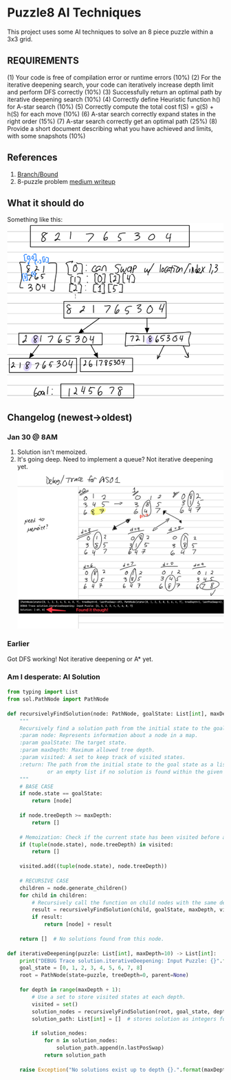 # Puzzle8 AI Techniques
This project uses some AI techniques to solve an 8 piece puzzle within a 3x3 grid.

## REQUIREMENTS
(1) Your code is free of compilation error or runtime errors (10%)
(2) For the iterative deepening search, your code can iteratively increase depth limit and
perform DFS correctly (10%)
(3) Successfully return an optimal path by iterative deepening search (10%)
(4) Correctly define Heuristic function h() for A-star search (10%)
(5) Correctly compute the total cost f(S) = g(S) + h(S) for each move (10%)
(6) A-star search correctly expand states in the right order (15%)
(7) A-star search correctly get an optimal path (25%)
(8) Provide a short document describing what you have achieved and limits, with some
snapshots (10%)

## References
1. [Branch/Bound](https://www.geeksforgeeks.org/8-puzzle-problem-using-branch-and-bound/)
2. 8-puzzle problem [medium writeup](https://medium.com/@dpthegrey/8-puzzle-problem-2ec7d832b6db)

## What it should do
Something like this:
![sol](treeDemoToFindSolution.png)

## Changelog (newest->oldest)

### Jan 30 \@ 8AM 
1. Solution isn't memoized.
2. It's going deep. Need to implement a queue? Not iterative deepening yet.
![that](TheseStinkToDebug.png)

### Earlier
Got DFS working! Not iterative deepening or A* yet.

 
### Am I desperate: AI Solution
```python
from typing import List
from sol.PathNode import PathNode

def recursivelyFindSolution(node: PathNode, goalState: List[int], maxDepth: int = 10, visited=set()) -> List[PathNode]:
    """
    Recursively find a solution path from the initial state to the goal state.
    :param node: Represents information about a node in a map.
    :param goalState: The target state.
    :param maxDepth: Maximum allowed tree depth.
    :param visited: A set to keep track of visited states.
    :return: The path from the initial state to the goal state as a list of PathNode objects,
             or an empty list if no solution is found within the given depth.
    """
    # BASE CASE
    if node.state == goalState:
        return [node]

    if node.treeDepth >= maxDepth:
        return []

    # Memoization: Check if the current state has been visited before at the same or lower depth.
    if (tuple(node.state), node.treeDepth) in visited:
        return []

    visited.add((tuple(node.state), node.treeDepth))

    # RECURSIVE CASE
    children = node.generate_children()
    for child in children:
        # Recursively call the function on child nodes with the same depth limit.
        result = recursivelyFindSolution(child, goalState, maxDepth, visited)
        if result:
            return [node] + result

    return []  # No solutions found from this node.

def iterativeDeepening(puzzle: List[int], maxDepth=10) -> List[int]:
    print("DEBUG Trace solution.iterativeDeepening: Input Puzzle: {}".format(puzzle))
    goal_state = [0, 1, 2, 3, 4, 5, 6, 7, 8]
    root = PathNode(state=puzzle, treeDepth=0, parent=None)

    for depth in range(maxDepth + 1):
        # Use a set to store visited states at each depth.
        visited = set()
        solution_nodes = recursivelyFindSolution(root, goal_state, depth, visited)
        solution_path: List[int] = []  # stores solution as integers for assignment output.

        if solution_nodes:
            for n in solution_nodes:
                solution_path.append(n.lastPosSwap)
            return solution_path

    raise Exception("No solutions exist up to depth {}.".format(maxDepth))
```